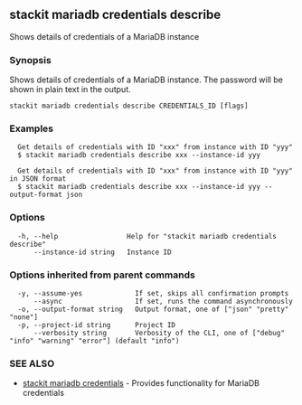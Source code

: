 ## stackit mariadb credentials describe

Shows details of credentials of a MariaDB instance

### Synopsis

Shows details of credentials of a MariaDB instance. The password will be shown in plain text in the output.

```
stackit mariadb credentials describe CREDENTIALS_ID [flags]
```

### Examples

```
  Get details of credentials with ID "xxx" from instance with ID "yyy"
  $ stackit mariadb credentials describe xxx --instance-id yyy

  Get details of credentials with ID "xxx" from instance with ID "yyy" in JSON format
  $ stackit mariadb credentials describe xxx --instance-id yyy --output-format json
```

### Options

```
  -h, --help                 Help for "stackit mariadb credentials describe"
      --instance-id string   Instance ID
```

### Options inherited from parent commands

```
  -y, --assume-yes             If set, skips all confirmation prompts
      --async                  If set, runs the command asynchronously
  -o, --output-format string   Output format, one of ["json" "pretty" "none"]
  -p, --project-id string      Project ID
      --verbosity string       Verbosity of the CLI, one of ["debug" "info" "warning" "error"] (default "info")
```

### SEE ALSO

* [stackit mariadb credentials](./stackit_mariadb_credentials.md)	 - Provides functionality for MariaDB credentials

